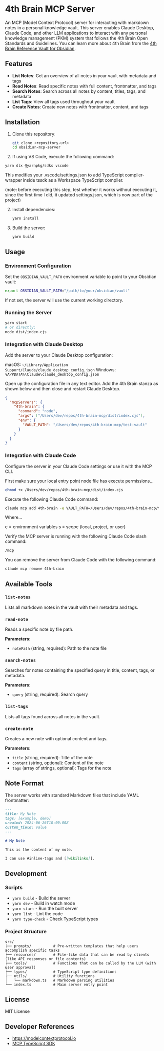 # 4th Brain MCP Server

An MCP (Model Context Protocol) server for interacting with markdown notes in a personal knowledge vault. This server enables Claude Desktop, Claude Code, and other LLM applications to interact with any personal knowledge management (PKM) system that follows the 4th Brain Open Standards and Guidelines. You can learn more about 4th Brain from the [4th Brain Reference Vault for Obsidian](https://github.com/codyburleson/4th-brain-reference-vault).

## Features

- **List Notes**: Get an overview of all notes in your vault with metadata and tags
- **Read Notes**: Read specific notes with full content, frontmatter, and tags
- **Search Notes**: Search across all notes by content, titles, tags, and metadata
- **List Tags**: View all tags used throughout your vault
- **Create Notes**: Create new notes with frontmatter, content, and tags

## Installation

1. Clone this repository:

   ```bash
   git clone <repository-url>
   cd obsidian-mcp-server
   ```

2. If using VS Code, execute the following command:

```bash
yarn dlx @yarnpkg/sdks vscode
```

This modifies your .vscode/settings.json to add TypeScript compiler-wrapper inside tssdk as a Workspace TypeScript compiler.

(note: before executing this step, test whether it works without executing it, since the first time I did, it updated settings.json, which is now part of the project)

2. Install dependencies:

   ```bash
   yarn install
   ```

3. Build the server:
   ```bash
   yarn build
   ```

## Usage

### Environment Configuration

Set the `OBSIDIAN_VAULT_PATH` environment variable to point to your Obsidian vault:

```bash
export OBSIDIAN_VAULT_PATH="/path/to/your/obsidian/vault"
```

If not set, the server will use the current working directory.

### Running the Server

```bash
yarn start
# or directly:
node dist/index.cjs
```

### Integration with Claude Desktop

Add the server to your Claude Desktop configuration:

macOS: `~/Library/Application Support/Claude/claude_desktop_config.json`
Windows: `%APPDATA%\Claude\claude_desktop_config.json`

Open up the configuration file in any text editor. Add the 4th Brain stanza as shown below and then close and restart Claude Desktop.

```json
{
  "mcpServers": {
    "4th-brain": {
      "command": "node",
      "args": ["/Users/dev/repos/4th-brain-mcp/dist/index.cjs"],
      "env": {
        "VAULT_PATH": "/Users/dev/repos/4th-brain-mcp/test-vault"
      }
    }
  }
}
```

### Integration with Claude Code

Configure the server in your Claude Code settings or use it with the MCP CLI.

First make sure your local entry point node file has execute permissions...

```bash
chmod +x /Users/dev/repos/4th-brain-mcp/dist/index.cjs
```

Execute the following Claude Code command:

```bash
claude mcp add 4th-brain -e VAULT_PATH=/Users/dev/repos/4th-brain-mcp/test-vault -s user -- /Users/dev/repos/4th-brain-mcp/dist/index.cjs
```

Where...

e = environment variables
s = scope (local, project, or user)

Verify the MCP server is running with the following Claude Code slash command:

```bash
/mcp
```

You can remove the server from Claude Code with the following command:

```bash
claude mcp remove 4th-brain
```

## Available Tools

### `list-notes`

Lists all markdown notes in the vault with their metadata and tags.

### `read-note`

Reads a specific note by file path.

**Parameters:**

- `notePath` (string, required): Path to the note file

### `search-notes`

Searches for notes containing the specified query in title, content, tags, or metadata.

**Parameters:**

- `query` (string, required): Search query

### `list-tags`

Lists all tags found across all notes in the vault.

### `create-note`

Creates a new note with optional content and tags.

**Parameters:**

- `title` (string, required): Title of the note
- `content` (string, optional): Content of the note
- `tags` (array of strings, optional): Tags for the note

## Note Format

The server works with standard Markdown files that include YAML frontmatter:

```markdown
---
title: My Note
tags: [example, demo]
created: 2024-06-26T10:00:00Z
custom_field: value
---

# My Note

This is the content of my note.

I can use #inline-tags and [[wikilinks]].
```

## Development

### Scripts

- `yarn build` - Build the server
- `yarn dev` - Build in watch mode
- `yarn start` - Run the built server
- `yarn lint` - Lint the code
- `yarn type-check` - Check TypeScript types

### Project Structure

```
src/
├── prompts/          # Pre-written templates that help users accomplish specific tasks
├── resources/        # File-like data that can be read by clients (like API responses or file contents)
├── tools/            # Functions that can be called by the LLM (with user approval)
├── types/            # TypeScript type definitions
├── utils/            # Utility functions
│   └── markdown.ts   # Markdown parsing utilities
└── index.ts          # Main server entry point
```

## License

MIT License

## Developer References

- https://modelcontextprotocol.io
- [MCP TypeScript SDK](https://github.com/modelcontextprotocol/typescript-sdk)


